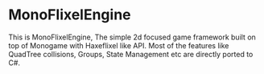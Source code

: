 # MonoFlixelEngine
 
This is MonoFlixelEngine, The simple 2d focused game framework built on top of Monogame with Haxeflixel like API.
Most of the features like QuadTree collisions, Groups, State Management etc are directly ported to C#.

